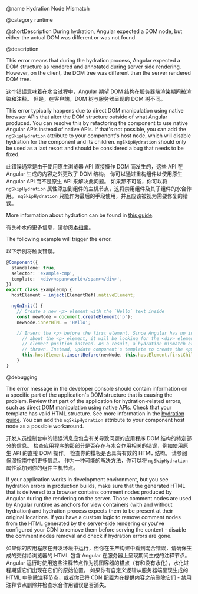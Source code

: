 @name Hydration Node Mismatch

@category runtime

@shortDescription During hydration, Angular expected a DOM node, but either the actual DOM was different or was not found.

@description

This error means that during the hydration process, Angular expected a DOM structure as rendered and annotated during server side rendering. However, on the client, the DOM tree was different than the server rendered DOM tree.

这个错误意味着在水合过程中，Angular 期望 DOM 结构在服务器端渲染期间被渲染和注释。 但是，在客户端，DOM 树与服务器呈现的 DOM 树不同。

This error typically happens due to direct DOM manipulation using native browser APIs that alter the DOM structure outside of what Angular produced. You can resolve this by refactoring the component to use native Angular APIs instead of native APIs. If that's not possible, you can add the `ngSkipHydration` attribute to your component's host node, which will disable hydration for the component and its children. `ngSkipHydration` should only be used as a last resort and should be considered a bug that needs to be fixed.

此错误通常是由于使用原生浏览器 API 直接操作 DOM 而发生的，这些 API 在 Angular 生成的内容之外更改了 DOM 结构。 你可以通过重构组件以使用原生 Angular API 而不是原生 API 来解决此问题。 如果那不可能，你可以将 `ngSkipHydration` 属性添加到组件的主机节点，这将禁用组件及其子组件的水合作用。 `ngSkipHydration` 只能作为最后的手段使用，并且应该被视为需要修复的错误。

More information about hydration can be found in [this guide](guide/hydration).

有关补水的更多信息，请参阅[本指南](guide/hydration)。

The following example will trigger the error.

以下示例将触发错误。

```typescript
@Component({
  standalone: true,
  selector: 'example-cmp',
  template: '<div><span>world</span></div>',
})
export class ExampleCmp {
  hostElement = inject(ElementRef).nativeElement;

  ngOnInit() {
    // Create a new <p> element with the `Hello` text inside
    const newNode = document.createElement('p');
    newNode.innerHTML = 'Hello';

    // Insert the <p> before the first element. Since Angular has no information
	  // about the <p> element, it will be looking for the <div> element at the first
	  // element position instead. As a result, a hydration mismatch error would be
	  // thrown. Instead, update component's template to create the <p> element.
	  this.hostElement.insertBefore(newNode, this.hostElement.firstChild);
	}
}
```

@debugging

The error message in the developer console should contain information on a specific part of the application's DOM structure that is causing the problem. Review that part of the application for hydration-related errors, such as direct DOM manipulation using native APIs.
Check that your template has valid HTML structure. See more information in the [hydration guide](guide/hydration#valid-html-structure).
You can add the `ngSkipHydration` attribute to your component host node as a possible workaround.

开发人员控制台中的错误消息应包含有关导致问题的应用程序 DOM 结构的特定部分的信息。 检查应用程序的那部分是否存在与水合作用相关的错误，例如使用原生 API 的直接 DOM 操作。 检查你的模板是否具有有效的 HTML 结构。 请参阅[保湿指南](guide/hydration#valid-html-structure)中的更多信息。 作为一种可能的解决方法，你可以将 `ngSkipHydration` 属性添加到你的组件主机节点。

If your application works in development environment, but you see hydration errors in production builds, make sure that the generated HTML that is delivered to a browser contains comment nodes produced by Angular during the rendering on the server. Those comment nodes are used by Angular runtime as anchors for view containers \(with and without hydration\) and hydration process expects them to be present at their original locations. If you have a custom logic to remove comment nodes from the HTML generated by the server-side rendering or you've configured your CDN to remove them before serving the content - disable the comment nodes removal and check if hydration errors are gone.

如果你的应用程序在开发环境中运行，但你在生产构建中看到混合错误，请确保生成的交付给浏览器的 HTML 包含 Angular 在服务器上呈现期间生成的注释节点。 Angular 运行时使用这些注释节点作为视图容器的锚点（有和没有水化），水化过程期望它们出现在它们的原始位置。 如果你有自定义逻辑从服务器端呈现生成的 HTML 中删除注释节点，或者你已将 CDN 配置为在提供内容之前删除它们 - 禁用注释节点删除并检查水合作用错误是否消失。
